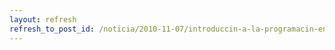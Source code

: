 ```yaml
---
layout: refresh
refresh_to_post_id: /noticia/2010-11-07/introduccin-a-la-programacin-en-emacs-lisp-de-chassell
---
```

